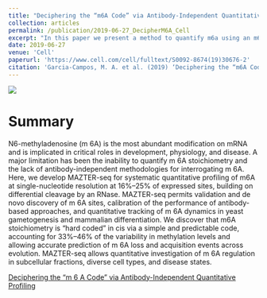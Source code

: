 ```yaml
---
title: "Deciphering the “m6A Code” via Antibody-Independent Quantitative Profiling"
collection: articles
permalink: /publication/2019-06-27_DecipherM6A_Cell
excerpt: "In this paper we present a method to quantify m6a using an m6a sensitive endonuclease, and uncover the mechanistic behaviour of methylation trough a simple and conserved code in cis.<br/><img src='/images/publications_figs/MAZTERseq.png'>"
date: 2019-06-27
venue: 'Cell'
paperurl: 'https://www.cell.com/cell/fulltext/S0092-8674(19)30676-2' 
citation: 'Garcia-Campos, M. A. et al. (2019) ‘Deciphering the “m6A Code” via Antibody-Independent Quantitative Profiling’, Cell. Elsevier, 0(0). doi: 10.1016/j.cell.2019.06.013.'
---
```


![](https://marlin-prod.literatumonline.com/cms/attachment/bdce76a1-d8a0-4800-865e-78c282d9c961/fx1.jpg)

Summary
==========
N6-methyladenosine (m 6A) is the most abundant modification on mRNA and is implicated in critical roles in development, physiology, and disease. A major limitation has been the inability to quantify m 6A stoichiometry and the lack of antibody-independent methodologies for interrogating m 6A. Here, we develop MAZTER-seq for systematic quantitative profiling of m6A at single-nucleotide resolution at 16%–25% of expressed sites, building on differential cleavage by an RNase. MAZTER-seq permits validation and de novo discovery of m 6A sites, calibration of the performance of antibody-based approaches, and quantitative tracking of m 6A dynamics in yeast gametogenesis and mammalian differentiation. We discover that m6A stoichiometry is “hard coded” in cis via a simple and predictable code, accounting for 33%–46% of the variability in methylation levels and allowing accurate prediction of m 6A loss and acquisition events across evolution. MAZTER-seq allows quantitative investigation of m 6A regulation in subcellular fractions, diverse cell types, and disease states.


<dl>
	<script type="text/javascript" src="//cdn.plu.mx/widget-details.js"></script>
	<a href="https://plu.mx/plum/a/?doi=10.1016%2Fj.cell.2019.06.013" class="plumx-details" data-site="plum" data-hide-when-empty="true">Deciphering the “m 6 A Code” via Antibody-Independent Quantitative Profiling</a>
</dl>

<dl>
	<script type='text/javascript' src='https://d1bxh8uas1mnw7.cloudfront.net/assets/embed.js'></script>
	<div data-badge-details="right" data-badge-type="medium-donut" data-doi="https://doi.org/10.1016/j.cell.2019.06.013" class="altmetric-embed"></div>
</dl>

<span class="__dimensions_badge_embed__" data-id="pub.1117496457"></span><script async src="https://badge.dimensions.ai/badge.js" charset="utf-8"></script>

